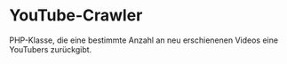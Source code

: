 # YouTube-Crawler
PHP-Klasse, die eine bestimmte Anzahl an neu erschienenen Videos eine YouTubers zurückgibt.

